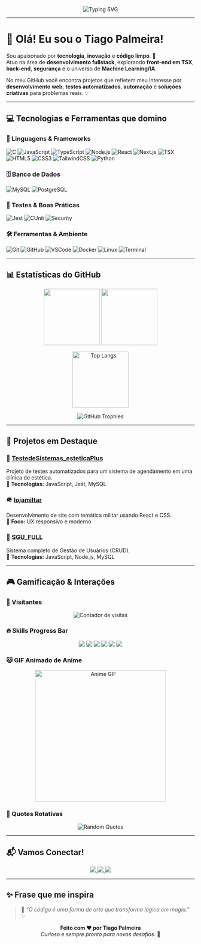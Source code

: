 
<p align="center">
  <img src="https://readme-typing-svg.herokuapp.com?font=Fira+Code&pause=1000&color=36BCF7&center=true&vCenter=true&width=600&lines=Olá!+Eu+sou+o+Tiago+Palmeira!;Fullstack+Dev+e+apaixonado+por+código;Explorando+Machine+Learning+e+IA;Bem-vindo+ao+meu+GitHub!+🚀" alt="Typing SVG" />
</p>

---

# 👋 Olá! Eu sou o Tiago Palmeira!

Sou apaixonado por **tecnologia**, **inovação** e **código limpo**. 🚀  
Atuo na área de **desenvolvimento fullstack**, explorando **front-end em TSX**, **back-end**, **segurança** e o universo de **Machine Learning/IA**.  

No meu GitHub você encontra projetos que refletem meu interesse por **desenvolvimento web**, **testes automatizados**, **automação** e **soluções criativas** para problemas reais. 💡

---

## 💻 Tecnologias e Ferramentas que domino

### 🧠 Linguagens & Frameworks
![C](https://img.shields.io/badge/-C-A8B9CC?logo=c&logoColor=white)
![JavaScript](https://img.shields.io/badge/-JavaScript-F7DF1E?logo=javascript&logoColor=000)
![TypeScript](https://img.shields.io/badge/-TypeScript-3178C6?logo=typescript&logoColor=fff)
![Node.js](https://img.shields.io/badge/-Node.js-339933?logo=node.js&logoColor=fff)
![React](https://img.shields.io/badge/-React-61DAFB?logo=react&logoColor=000)
![Next.js](https://img.shields.io/badge/-Next.js-000000?logo=next.js&logoColor=fff)
![TSX](https://img.shields.io/badge/-TSX-3178C6?logo=react&logoColor=fff)
![HTML5](https://img.shields.io/badge/-HTML5-E34F26?logo=html5&logoColor=fff)
![CSS3](https://img.shields.io/badge/-CSS3-1572B6?logo=css3&logoColor=fff)
![TailwindCSS](https://img.shields.io/badge/-TailwindCSS-38B2AC?logo=tailwindcss&logoColor=fff)
![Python](https://img.shields.io/badge/-Python-3776AB?logo=python&logoColor=fff)

### 🗄️ Banco de Dados
![MySQL](https://img.shields.io/badge/-MySQL-4479A1?logo=mysql&logoColor=fff)
![PostgreSQL](https://img.shields.io/badge/-PostgreSQL-336791?logo=postgresql&logoColor=fff)

### 🧪 Testes & Boas Práticas
![Jest](https://img.shields.io/badge/-Jest-C21325?logo=jest&logoColor=fff)
![CUnit](https://img.shields.io/badge/-CUnit-555555?logo=c&logoColor=fff)
![Security](https://img.shields.io/badge/-Segurança-2E8B57?logo=shield&logoColor=fff)

### 🛠️ Ferramentas & Ambiente
![Git](https://img.shields.io/badge/-Git-F05032?logo=git&logoColor=fff)
![GitHub](https://img.shields.io/badge/-GitHub-181717?logo=github)
![VSCode](https://img.shields.io/badge/-VSCode-007ACC?logo=visual-studio-code&logoColor=fff)
![Docker](https://img.shields.io/badge/-Docker-2496ED?logo=docker&logoColor=fff)
![Linux](https://img.shields.io/badge/-Linux-FCC624?logo=linux&logoColor=000)
![Terminal](https://img.shields.io/badge/-Terminal-4D4D4D?logo=gnu-bash&logoColor=fff)

---

## 📊 Estatísticas do GitHub

<p align="center">
  <img src="https://github-readme-stats.vercel.app/api?username=Tiagopalmeira&show_icons=true&theme=radical&count_private=true" height="150"/>
  <img src="https://github-readme-streak-stats.herokuapp.com/?user=Tiagopalmeira&theme=radical" height="150"/>
</p>

<p align="center">
  <img src="https://github-readme-stats.vercel.app/api/top-langs/?username=Tiagopalmeira&layout=compact&theme=radical" alt="Top Langs" height="150"/>
</p>

<p align="center">
  <img src="https://github-profile-trophy.vercel.app/?username=Tiagopalmeira&theme=radical&margin-w=8&margin-h=8&no-frame=true" alt="GitHub Trophies"/>
</p>

---

## 🚀 Projetos em Destaque

### 🧪 [TestedeSistemas_esteticaPlus](https://github.com/Tiagopalmeira/TestedeSistemas_esteticaPlus)
Projeto de testes automatizados para um sistema de agendamento em uma clínica de estética.  
🔹 **Tecnologias:** JavaScript, Jest, MySQL  

### 🪖 [lojamiltar](https://github.com/Tiagopalmeira/lojamiltar)
Desenvolvimento de site com temática militar usando React e CSS.  
🔹 **Foco:** UX responsivo e moderno  

### 👥 [SGU_FULL](https://github.com/Tiagopalmeira/SGU_FULL)
Sistema completo de Gestão de Usuários (CRUD).  
🔹 **Tecnologias:** JavaScript, Node.js, MySQL  

---

## 🎮 Gamificação & Interações

### 🌟 Visitantes
<p align="center">
  <img src="https://komarev.com/ghpvc/?username=Tiagopalmeira&color=blue" alt="Contador de visitas"/>
</p>

### 🔥 Skills Progress Bar
<p align="center">
  <img src="https://img.shields.io/badge/JavaScript-90%25-yellow?style=for-the-badge"/>
  <img src="https://img.shields.io/badge/TypeScript-85%25-blue?style=for-the-badge"/>
  <img src="https://img.shields.io/badge/React-80%25-61DAFB?style=for-the-badge"/>
  <img src="https://img.shields.io/badge/Node.js-75%25-339933?style=for-the-badge"/>
  <img src="https://img.shields.io/badge/Python-70%25-3776AB?style=for-the-badge"/>
  <img src="https://img.shields.io/badge/C-65%25-A8B9CC?style=for-the-badge"/>
</p>

### 🐱 GIF Animado de Anime
<p align="center">
  <img src="https://media.giphy.com/media/JWuBH9rCO2uZuHBFpm/giphy.gif" width="350" alt="Anime GIF"/>
</p>

### 💬 Quotes Rotativas
<p align="center">
  <img src="https://quotes-github-readme.vercel.app/api?type=horizontal&quotes=5" alt="Random Quotes"/>
</p>

---

## 📬 Vamos Conectar!

<p align="center">
  <a href="https://www.facebook.com/profile.php?id=100031440456497">
    <img src="https://img.shields.io/badge/Facebook-1877F2?style=for-the-badge&logo=facebook&logoColor=white"/>
  </a>
  <a href="https://instagram.com/Tiago.palmeira_7">
    <img src="https://img.shields.io/badge/Instagram-E4405F?style=for-the-badge&logo=instagram&logoColor=white"/>
  </a>
  <a href="https://br.linkedin.com/in/tiago-palmeira123">
    <img src="https://img.shields.io/badge/LinkedIn-0077B5?style=for-the-badge&logo=linkedin&logoColor=white"/>
  </a>
</p>

---

## ✨ Frase que me inspira

> 💬 *“O código é uma forma de arte que transforma lógica em magia.”* ✨  

<p align="center">
  <b>Feito com ❤️ por Tiago Palmeira</b><br/>
  <i>Curioso e sempre pronto para novos desafios.</i> 🚀
</p>
